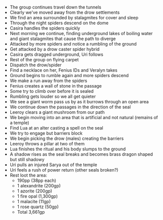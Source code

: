 <!-- TITLE: 2019 12/14 & 12/28 -->
<!-- SUBTITLE: A quick summary of 2019 12/14 and 12/28 -->

* The group continues travel down the tunnels
* Clearly we've moved away from the drow settlements
* We find an area surrounded by stalagmites for cover and sleep
* Through the night spiders descend on the dome
* Casira handles the spiders quickly
* Next morning we continue, finding underground lakes of boiling water and giant stalagmites that cause the path to diverge
* Attacked by more spiders and notice a rumbling of the ground
* Get attacked by a drow caster spider hybrid
* Casira gets dragged underground, Uri follows
* Rest of the group on flying carpet
* Dispatch  the drow/spider
* Find a necklace on her, Fenius IDs and Veralyn takes
* Ground begins to rumble again and more spiders descend
* We make a run away from the spiders
* Fenius creates a wall of stone in the passage
* Some try to climb over before it is sealed
* Rumbling gets louder so we all get quieter
* We see a giant worm pass us by as it burrows through an open area
* We continue down the passages in the direction of the seal
* Leeroy clears a giant mushroom from our path
* We begin moving into an area that is artificial and not natural (remains of a temple)
* Find Lua at an alter casting a spell on the seal
* We try to engage but barriers block
* We begin picking the drow (males) creating the barriers
* Leeroy throws a pillar at two of them
* Lua finishes the ritual and his body slumps to the ground
* A shadow rises as the seal breaks and becomes brass dragon shaped but still shadowy
* Uri pulls an injured Sarya out of the temple
* Uri feels a rush of power return (other seals broken?)
* Rest loot the area:
	* 190pp (38pp each)
	* 1 alexandrite (200gp)
	* 1 azorite (200gp)
	* 1 fire opal (1,300gp)
	* 1 malacite (11gp)
	* 1 rose quartz (50gp)
	* Total 3,661gp